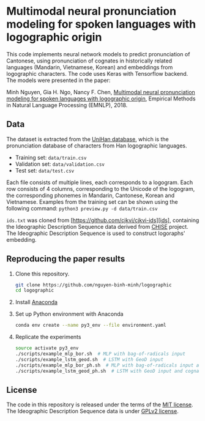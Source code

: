 # Multimodal neural pronunciation modeling for spoken languages with logographic origin

This code implements neural network models to predict pronunciation of Cantonese, using pronunciation of cognates in historically related languages (Mandarin, Vietnamese, Korean) and embeddings from logographic characters.
The code uses Keras with Tensorflow backend.
The models were presented in the paper:

Minh Nguyen, Gia H. Ngo, Nancy F. Chen,
[Multimodal neural pronunciation modeling for spoken languages with logographic origin][arXiv],
Empirical Methods in Natural Language Processing (EMNLP), 2018.

## Data
The dataset is extracted from the [UniHan database][UniHan], which is the pronunciation database of characters from Han logographic languages.

* Training set: `data/train.csv`
* Validation set: `data/validation.csv`
* Test set: `data/test.csv`

Each file consists of multiple lines, each corresponds to a logogram.
Each row consists of 4 columns, corresponding to the Unicode of the logogram, the corresponding phonemes in Mandarin, Cantonese, Korean and Vietnamese.
Examples from the training set can be shown using the following command: ``python3 preview.py -d data/train.csv``

`ids.txt` was cloned from [https://github.com/cjkvi/cjkvi-ids][ids], containing the Ideographic Description Sequence data derived from [CHISE][CHISE] project.
The Ideographic Description Sequence is used to construct logoraphs' embedding.

## Reproducing the paper results

1. Clone this repository.  
   ```sh
   git clone https://github.com/nguyen-binh-minh/logographic  
   cd logographic
   ```

2. Install [Anaconda](https://www.anaconda.com/)

3. Set up Python environment with Anaconda  
   ```sh
   conda env create --name py3_env --file environment.yaml
   ```

4. Replicate the experiments  
   ```sh
   source activate py3_env  
   ./scripts/example_mlp_bor.sh  # MLP with bag-of-radicals input  
   ./scripts/example_lstm_geod.sh  # LSTM with GeoD input  
   ./scripts/example_mlp_bor_ph.sh  # MLP with bag-of-radicals input and cognates' phonemes input  
   ./scripts/example_lstm_geod_ph.sh  # LSTM with GeoD input and cognates' phonemes input
   ```

## License

The code in this repository is released under the terms of the [MIT license](LICENSE.txt).  
The Ideographic Description Sequence data is under [GPLv2 license](https://www.gnu.org/licenses/old-licenses/gpl-2.0.en.html).

[arXiv]:  https://arxiv.org/abs/1809.04203
[UniHan]: https://www.unicode.org/charts/unihan.html
[CHISE]:  http://www.chise.org
[ids]:    https://github.com/cjkvi/cjkvi-ids
